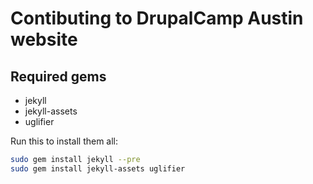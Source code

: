 # Contibuting to DrupalCamp Austin website

## Required gems

* jekyll
* jekyll-assets
* uglifier

Run this to install them all:

```bash
sudo gem install jekyll --pre
sudo gem install jekyll-assets uglifier
```
